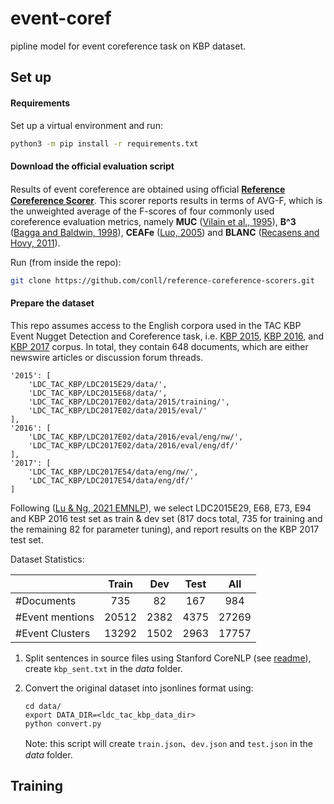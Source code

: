 # event-coref

pipline model for event coreference task on KBP dataset.

## Set up

#### Requirements

Set up a virtual environment and run: 

```bash
python3 -m pip install -r requirements.txt
```

#### Download the official evaluation script

Results of event coreference are obtained using ofﬁcial [**Reference Coreference Scorer**](https://github.com/conll/reference-coreference-scorers). This scorer reports results in terms of AVG-F, which is the unweighted average of the F-scores of four commonly used coreference evaluation metrics, namely **MUC** ([Vilain et al., 1995](https://www.aclweb.org/anthology/M95-1005/)), **B^3** ([Bagga and Baldwin, 1998](https://citeseerx.ist.psu.edu/viewdoc/download?doi=10.1.1.47.5848&rep=rep1&type=pdf)), **CEAFe** ([Luo, 2005](https://www.aclweb.org/anthology/H05-1004/)) and **BLANC** ([Recasens and Hovy, 2011](https://www.researchgate.net/profile/Eduard-Hovy/publication/231881781_BLANC_Implementing_the_Rand_index_for_coreference_evaluation/links/553122420cf2f2a588acdc95/BLANC-Implementing-the-Rand-index-for-coreference-evaluation.pdf)).

Run (from inside the repo):

```bash
git clone https://github.com/conll/reference-coreference-scorers.git
```

#### Prepare the dataset

This repo assumes access to the English corpora used in the TAC KBP Event Nugget Detection and Coreference task, i.e. [KBP 2015](http://cairo.lti.cs.cmu.edu/kbp/2015/event/), [KBP 2016](http://cairo.lti.cs.cmu.edu/kbp/2016/event/), and [KBP 2017]() corpus. In total, they contain 648 documents, which are either newswire articles or discussion forum threads. 

```
'2015': [
    'LDC_TAC_KBP/LDC2015E29/data/', 
    'LDC_TAC_KBP/LDC2015E68/data/', 
    'LDC_TAC_KBP/LDC2017E02/data/2015/training/', 
    'LDC_TAC_KBP/LDC2017E02/data/2015/eval/'
],
'2016': [
    'LDC_TAC_KBP/LDC2017E02/data/2016/eval/eng/nw/', 
    'LDC_TAC_KBP/LDC2017E02/data/2016/eval/eng/df/'
],
'2017': [
    'LDC_TAC_KBP/LDC2017E54/data/eng/nw/', 
    'LDC_TAC_KBP/LDC2017E54/data/eng/df/'
]
```

Following ([Lu & Ng, 2021 EMNLP](https://aclanthology.org/2021.emnlp-main.103/)), we select LDC2015E29, E68, E73, E94 and KBP 2016 test set as train & dev set (817 docs total, 735 for training and the remaining 82 for parameter tuning), and report results on the KBP 2017 test set.

Dataset Statistics:

|                  | Train | Dev  | Test |  All  |
| ---------------- | :---: | :--: | :--: | :---: |
| \#Documents      |  735  |  82  | 167  |  984  |
| \#Event mentions | 20512 | 2382 | 4375 | 27269 |
| \#Event Clusters | 13292 | 1502 | 2963 | 17757 |

1. Split sentences in source files using Stanford CoreNLP (see [readme](data/SplitSentences/readme.md)), create `kbp_sent.txt` in the *data* folder.

2. Convert the original dataset into jsonlines format using:

   ```
   cd data/
   export DATA_DIR=<ldc_tac_kbp_data_dir>
   python convert.py
   ```

   Note: this script will create `train.json`、`dev.json` and `test.json` in the *data* folder.

## Training
